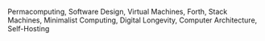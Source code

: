 Permacomputing, Software Design, Virtual Machines, Forth, Stack Machines, Minimalist Computing, Digital Longevity, Computer Architecture, Self-Hosting
